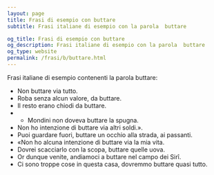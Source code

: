 ```yaml
---
layout: page
title: Frasi di esempio con buttare 
subtitle: Frasi italiane di esempio con la parola  buttare

og_title: Frasi di esempio con buttare 
og_description: Frasi italiane di esempio con la parola  buttare
og_type: website
permalink: /frasi/b/buttare.html
---
```


Frasi italiane di esempio contenenti la parola buttare:


- Non buttare via tutto.
- Roba senza alcun valore, da buttare.
- Il resto erano chiodi da buttare.
- - Mondini non doveva buttare la spugna.
- Non ho intenzione di buttare via altri soldi.».
- Puoi guardare fuori, buttare un occhio alla strada, ai passanti.
- «Non ho alcuna intenzione di buttare via la mia vita.
- Dovrei scacciarlo con la scopa, buttare quelle uova.
- Or dunque venite, andiamoci a buttare nel campo dei Sirî.
- Ci sono troppe cose in questa casa, dovremmo buttare quasi tutto.
